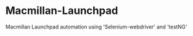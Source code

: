 Macmillan-Launchpad
===================

Macmillan Launchpad automation using 'Selenium-webdriver' and 'testNG'
